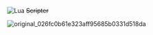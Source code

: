 ![Lua](https://img.shields.io/badge/lua-%232C2D72.svg?style=for-the-badge&logo=lua&logoColor=white) ~~Scripter~~

![original_026fc0b61e323aff95685b0331d518da](https://user-images.githubusercontent.com/93484868/208260993-809bd1d7-a48a-4f42-a29a-590675d8a2b8.gif)
